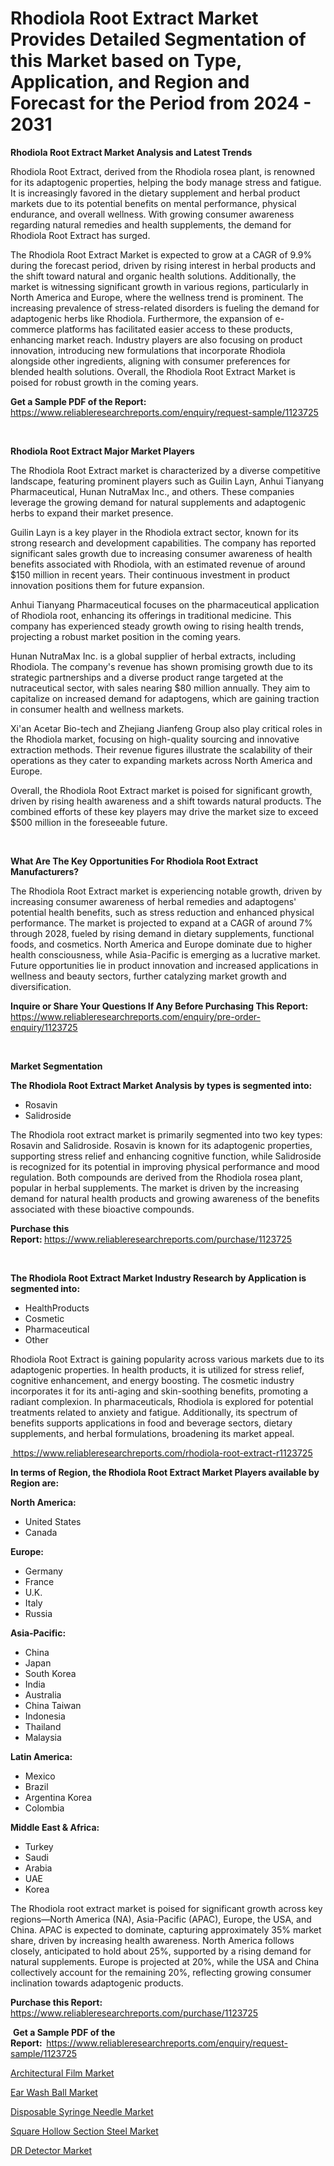 <p><h1>Rhodiola Root Extract Market Provides Detailed Segmentation of this Market based on Type, Application, and Region and Forecast for the Period from 2024 - 2031</h1></p><p><strong>Rhodiola Root Extract Market Analysis and Latest Trends</strong></p>
<p><p>Rhodiola Root Extract, derived from the Rhodiola rosea plant, is renowned for its adaptogenic properties, helping the body manage stress and fatigue. It is increasingly favored in the dietary supplement and herbal product markets due to its potential benefits on mental performance, physical endurance, and overall wellness. With growing consumer awareness regarding natural remedies and health supplements, the demand for Rhodiola Root Extract has surged.</p><p>The Rhodiola Root Extract Market is expected to grow at a CAGR of 9.9% during the forecast period, driven by rising interest in herbal products and the shift toward natural and organic health solutions. Additionally, the market is witnessing significant growth in various regions, particularly in North America and Europe, where the wellness trend is prominent. The increasing prevalence of stress-related disorders is fueling the demand for adaptogenic herbs like Rhodiola. Furthermore, the expansion of e-commerce platforms has facilitated easier access to these products, enhancing market reach. Industry players are also focusing on product innovation, introducing new formulations that incorporate Rhodiola alongside other ingredients, aligning with consumer preferences for blended health solutions. Overall, the Rhodiola Root Extract Market is poised for robust growth in the coming years.</p></p>
<p><strong>Get a Sample PDF of the Report:&nbsp;</strong> <a href="https://www.reliableresearchreports.com/enquiry/request-sample/1123725?utm_campaign=32&utm_medium=2&utm_source=Github&utm_content=ia&utm_term=07112024&utm_id=rhodiola-root-extract">https://www.reliableresearchreports.com/enquiry/request-sample/1123725</a></p>
<p>&nbsp;</p>
<p><strong>Rhodiola Root Extract Major Market Players</strong></p>
<p><p>The Rhodiola Root Extract market is characterized by a diverse competitive landscape, featuring prominent players such as Guilin Layn, Anhui Tianyang Pharmaceutical, Hunan NutraMax Inc., and others. These companies leverage the growing demand for natural supplements and adaptogenic herbs to expand their market presence.</p><p>Guilin Layn is a key player in the Rhodiola extract sector, known for its strong research and development capabilities. The company has reported significant sales growth due to increasing consumer awareness of health benefits associated with Rhodiola, with an estimated revenue of around $150 million in recent years. Their continuous investment in product innovation positions them for future expansion.</p><p>Anhui Tianyang Pharmaceutical focuses on the pharmaceutical application of Rhodiola root, enhancing its offerings in traditional medicine. This company has experienced steady growth owing to rising health trends, projecting a robust market position in the coming years.</p><p>Hunan NutraMax Inc. is a global supplier of herbal extracts, including Rhodiola. The company's revenue has shown promising growth due to its strategic partnerships and a diverse product range targeted at the nutraceutical sector, with sales nearing $80 million annually. They aim to capitalize on increased demand for adaptogens, which are gaining traction in consumer health and wellness markets.</p><p>Xi'an Acetar Bio-tech and Zhejiang Jianfeng Group also play critical roles in the Rhodiola market, focusing on high-quality sourcing and innovative extraction methods. Their revenue figures illustrate the scalability of their operations as they cater to expanding markets across North America and Europe.</p><p>Overall, the Rhodiola Root Extract market is poised for significant growth, driven by rising health awareness and a shift towards natural products. The combined efforts of these key players may drive the market size to exceed $500 million in the foreseeable future.</p></p>
<p>&nbsp;</p>
<p><strong>What Are The Key Opportunities For Rhodiola Root Extract Manufacturers?</strong></p>
<p><p>The Rhodiola Root Extract market is experiencing notable growth, driven by increasing consumer awareness of herbal remedies and adaptogens' potential health benefits, such as stress reduction and enhanced physical performance. The market is projected to expand at a CAGR of around 7% through 2028, fueled by rising demand in dietary supplements, functional foods, and cosmetics. North America and Europe dominate due to higher health consciousness, while Asia-Pacific is emerging as a lucrative market. Future opportunities lie in product innovation and increased applications in wellness and beauty sectors, further catalyzing market growth and diversification.</p></p>
<p><strong>Inquire or Share Your Questions If Any Before Purchasing This Report:</strong> <a href="https://www.reliableresearchreports.com/enquiry/pre-order-enquiry/1123725?utm_campaign=32&utm_medium=2&utm_source=Github&utm_content=ia&utm_term=07112024&utm_id=rhodiola-root-extract">https://www.reliableresearchreports.com/enquiry/pre-order-enquiry/1123725</a></p>
<p>&nbsp;</p>
<p><strong>Market Segmentation</strong></p>
<p><strong>The Rhodiola Root Extract Market Analysis by types is segmented into:</strong></p>
<p><ul><li>Rosavin</li><li>Salidroside</li></ul></p>
<p><p>The Rhodiola root extract market is primarily segmented into two key types: Rosavin and Salidroside. Rosavin is known for its adaptogenic properties, supporting stress relief and enhancing cognitive function, while Salidroside is recognized for its potential in improving physical performance and mood regulation. Both compounds are derived from the Rhodiola rosea plant, popular in herbal supplements. The market is driven by the increasing demand for natural health products and growing awareness of the benefits associated with these bioactive compounds.</p></p>
<p><strong>Purchase this Report:&nbsp;</strong><a href="https://www.reliableresearchreports.com/purchase/1123725?utm_campaign=32&utm_medium=2&utm_source=Github&utm_content=ia&utm_term=07112024&utm_id=rhodiola-root-extract">https://www.reliableresearchreports.com/purchase/1123725</a></p>
<p>&nbsp;</p>
<p><strong>The Rhodiola Root Extract Market Industry Research by Application is segmented into:</strong></p>
<p><ul><li>HealthProducts</li><li>Cosmetic</li><li>Pharmaceutical</li><li>Other</li></ul></p>
<p><p>Rhodiola Root Extract is gaining popularity across various markets due to its adaptogenic properties. In health products, it is utilized for stress relief, cognitive enhancement, and energy boosting. The cosmetic industry incorporates it for its anti-aging and skin-soothing benefits, promoting a radiant complexion. In pharmaceuticals, Rhodiola is explored for potential treatments related to anxiety and fatigue. Additionally, its spectrum of benefits supports applications in food and beverage sectors, dietary supplements, and herbal formulations, broadening its market appeal.</p></p>
<p><a href="https://www.reliableresearchreports.com/rhodiola-root-extract-r1123725?utm_campaign=32&utm_medium=2&utm_source=Github&utm_content=ia&utm_term=07112024&utm_id=rhodiola-root-extract">&nbsp;https://www.reliableresearchreports.com/rhodiola-root-extract-r1123725</a></p>
<p><strong>In terms of Region, the Rhodiola Root Extract Market Players available by Region are:</strong></p>
<p>
    <p> <strong> North America: </strong>
        <ul>
            <li>United States</li>
            <li>Canada</li>
        </ul>
        </p> 
    <p> <strong> Europe: </strong>
        <ul>
            <li>Germany</li>
            <li>France</li>
            <li>U.K.</li>
            <li>Italy</li>
            <li>Russia</li>
        </ul>
        </p> 
    <p> <strong> Asia-Pacific: </strong>
        <ul>
            <li>China</li>
            <li>Japan</li>
            <li>South Korea</li>
            <li>India</li>
            <li>Australia</li>
            <li>China Taiwan</li>
            <li>Indonesia</li>
            <li>Thailand</li>
            <li>Malaysia</li>
        </ul>
        </p> 
    <p> <strong> Latin America: </strong>
        <ul>
            <li>Mexico</li>
            <li>Brazil</li>
            <li>Argentina Korea</li>
            <li>Colombia</li>
        </ul>
        </p> 
    <p> <strong> Middle East & Africa: </strong>
        <ul>
            <li>Turkey</li>
            <li>Saudi</li>
            <li>Arabia</li>
            <li>UAE</li>
            <li>Korea</li>
        </ul>
    </p>
    </p>
<p><p>The Rhodiola root extract market is poised for significant growth across key regions—North America (NA), Asia-Pacific (APAC), Europe, the USA, and China. APAC is expected to dominate, capturing approximately 35% market share, driven by increasing health awareness. North America follows closely, anticipated to hold about 25%, supported by a rising demand for natural supplements. Europe is projected at 20%, while the USA and China collectively account for the remaining 20%, reflecting growing consumer inclination towards adaptogenic products.</p></p>
<p><strong>Purchase this Report: </strong><a href="https://www.reliableresearchreports.com/purchase/1123725?utm_campaign=32&utm_medium=2&utm_source=Github&utm_content=ia&utm_term=07112024&utm_id=rhodiola-root-extract">https://www.reliableresearchreports.com/purchase/1123725</a></p>
<p>&nbsp;<strong>Get a Sample PDF of the Report:&nbsp;&nbsp;</strong><a href="https://www.reliableresearchreports.com/enquiry/request-sample/1123725?utm_campaign=32&utm_medium=2&utm_source=Github&utm_content=ia&utm_term=07112024&utm_id=rhodiola-root-extract">https://www.reliableresearchreports.com/enquiry/request-sample/1123725</a></p>
<p><strong></strong></p>
<p><p><a href="https://github.com/fendtankandh/Market-Research-Report-List-1/blob/main/architectural-film-market.md?utm_campaign=32&utm_medium=2&utm_source=Github&utm_content=ia&utm_term=07112024&utm_id=rhodiola-root-extract">Architectural Film Market</a></p><p><a href="https://issuu.com/reportprime-2/docs/ear-wash-ball-market-size-2030.pptx_ebb7f0a3de0497?utm_campaign=32&utm_medium=2&utm_source=Github&utm_content=ia&utm_term=07112024&utm_id=rhodiola-root-extract">Ear Wash Ball Market</a></p><p><a href="https://issuu.com/reportprime-2/docs/disposable-syringe-needle-market-si_67469e2ce4d6bf?utm_campaign=32&utm_medium=2&utm_source=Github&utm_content=ia&utm_term=07112024&utm_id=rhodiola-root-extract">Disposable Syringe Needle Market</a></p><p><a href="https://github.com/JavierDDowns/Market-Research-Report-List-1/blob/main/square-hollow-section-steel-market.md?utm_campaign=32&utm_medium=2&utm_source=Github&utm_content=ia&utm_term=07112024&utm_id=rhodiola-root-extract">Square Hollow Section Steel Market</a></p><p><a href="https://issuu.com/reportprime-2/docs/dr-detector-market-size-2030.pptx_2b7308ab31c89a?utm_campaign=32&utm_medium=2&utm_source=Github&utm_content=ia&utm_term=07112024&utm_id=rhodiola-root-extract">DR Detector Market</a></p></p>